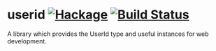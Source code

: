 userid [![Hackage](https://img.shields.io/hackage/v/userid.svg)](https://hackage.haskell.org/package/userid) [![Build Status](https://api.travis-ci.org/Happstack/userid.svg?branch=master)](https://travis-ci.org/Happstack/userid)
=========

A library which provides the UserId type and useful instances for web development.



